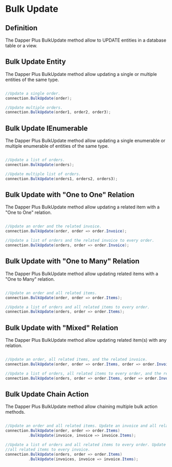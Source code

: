 # Bulk Update


## Definition

The Dapper Plus BulkUpdate method allow to UPDATE entities in a database table or a view.

## Bulk Update Entity

The Dapper Plus BulkUpdate method allow updating a single or multiple entities of the same type.


```csharp

//Update a single order.
connection.BulkUpdate(order);

//Update multiple orders.
connection.BulkUpdate(order1, order2, order3);
```

## Bulk Update IEnumerable<TEntity>

The Dapper Plus BulkUpdate method allow updating a single enumerable or multiple enumerable of entities of the same type.


```csharp

//Update a list of orders.
connection.BulkUpdate(orders);

//Update multiple list of orders.
connection.BulkUpdate(orders1, orders2, orders3);
```

## Bulk Update with "One to One" Relation

The Dapper Plus BulkUpdate method allow updating a related item with a "One to One" relation.


```csharp

//Update an order and the related invoice.
connection.BulkUpdate(order, order => order.Invoice);

//Update a list of orders and the related invoice to every order.
connection.BulkUpdate(orders, order => order.Invoice);
```

## Bulk Update with "One to Many" Relation

The Dapper Plus BulkUpdate method allow updating related items with a "One to Many" relation.


```csharp

//Update an order and all related items.
connection.BulkUpdate(order, order => order.Items);

//Update a list of orders and all related items to every order.
connection.BulkUpdate(orders, order => order.Items);
```

## Bulk Update with "Mixed" Relation

The Dapper Plus BulkUpdate method allow updating related item(s) with any relation.


```csharp

//Update an order, all related items, and the related invoice.
connection.BulkUpdate(order, order => order.Items, order => order.Invoice);

//Update a list of orders, all related items to every order, and the related invoice to every order.
connection.BulkUpdate(orders, order => order.Items, order => order.Invoice);
```

## Bulk Update Chain Action

The Dapper Plus BulkUpdate method allow chaining multiple bulk action methods.


```csharp

//Update an order and all related items. Update an invoice and all related invoice items.
connection.BulkUpdate(order, order => order.Items)
          .BulkUpdate(invoice, invoice => invoice.Items);

//Update a list of orders and all related items to every order. Update a list of invoices and 
//all related items to every invoice.
connection.BulkUpdate(orders, order => order.Items)
          .BulkUpdate(invoices, invoice => invoice.Items);

```

